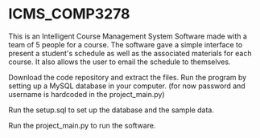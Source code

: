 # ICMS_COMP3278
 This is an Intelligent Course Management System Software made with a team of 5 people for a course. The software gave a simple interface to present a student's schedule as well as the associated materials for each course. It also allows the user to email the schedule to themselves.
 
 Download the code repository and extract the files. Run the program by setting up a MySQL database in your computer. (for now password and username is hardcoded in the project_main.py)
 
 Run the setup.sql to set up the database and the sample data. 
 
 Run the project_main.py to run the software.
